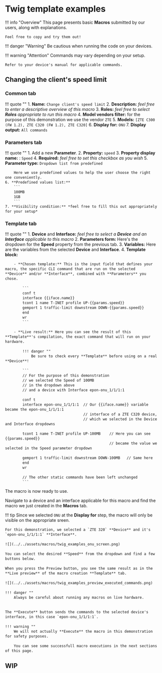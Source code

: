 # Twig template examples

!!! info "Overview"
    This page presents basic **Macros** submitted by our users, along with explanations. 
    
    Feel free to copy and try them out!

!!! danger "Warning"
    Be cautious when running the code on your devices.

!!! warning "Attention"
    Commands may vary depending on your setup. 
    
    Refer to your device's manual for applicable commands.


## Changing the client's speed limit

### **Common tab**

!!! quote ""
    1. **Name:** `Change client's speed limit`
    2. **Description:** *feel free to enter a descriptive overview of this macro*
    3. **Roles:** *feel free to select ****Roles**** appropriate to run this macro*
    4. **Model vendors filter:** for the purpose of this demonstration we use the vendor `ZTE`
    5. **Models:** `[ZTE C300 (FW 1.2), ZTE C320 (FW 1.2), ZTE C320]`
    6. **Display for:** `ONU`
    7. **Display output:** `All commands`

### **Parameters tab**

!!! quote ""
    1. Add a new **Parameter**.
    2. **Property:** `speed`
    3. **Property display name:** : `Speed`
    4. **Required:** *feel free to set this checkbox as you wish*
    5. **Parameter type:** `Dropdown list from predefined`

        Here we use predefined values to help the user choose the right one conveniently.
    6. **Predefined values list:**
        ```
        100MB
        1GB
        ```
    7. **Visibility condition:** *feel free to fill this out appropriately for your setup*

### **Template tab**

!!! quote ""
    1. **Device** and **Interface:** *feel free to select a **Device** and an **Interface** applicable to this macro*
    2. **Parameters form:** Here's the dropdown for the **Speed** property from the previous tab.
    3. **Variables:** Here are the variables from the selected **Device** and **Interface**.
    4. **Template block:**

        - **Chosen template:** This is the input field that defines your macro, the specific CLI command that are run on the selected **Device** and/or **Interface**, combined with **Parameters** you chose.

            ```
            conf t
            interface {{iface.name}}
            tcont 1 name T-INET profile UP-{{params.speed}}
            gemport 1 traffic-limit downstream DOWN-{{params.speed}}
            end
            wr
            ```

        - **Live result:** Here you can see the result of this **Template**'s compilation, the exact command that will run on your hardware. 

            !!! danger "" 
                Be sure to check every **Template** before using on a real **Device**!

            ```
            // For the purpose of this demonstration 
            // we selected the Speed of 100MB 
            // in the dropdown above
            // and a device with Interface epon-onu_1/1/1:1

            conf t
            interface epon-onu_1/1/1:1  // Our {{iface.name}} variable became the epon-onu_1/1/1:1 
                                        // interface of a ZTE C320 device, 
                                        // which we selected in the Device and Interface dropdowns

            tcont 1 name T-INET profile UP-100MB    // Here you can see {{params.speed}} 
                                                    // became the value we selected in the Speed parameter dropdown

            gemport 1 traffic-limit downstream DOWN-100MB   // Same here
            end
            wr

            // The other static commands have been left unchanged
            ```

The macro is now ready to use.

Navigate to a device and an interface applicable for this macro and find the macro we just created in the **Macros** tab.

!!! tip 
    Since we selected `ONU` at the **Display for** step, the macro will only be visible on the appropriate sreen.

    For this demonstration, we selected a `ZTE 320` **Device** and it's `epon-onu_1/1/1:1` **Interface**.

    ![](../../assets/macros/twig_examples_onu_screen.png)

    You can select the desired **Speed** from the dropdown and find a few buttons below.

    When you press the Preview button, you see the same result as in the **Live preview** of the macro creation **Template** tab.
    
    ![](../../assets/macros/twig_examples_preview_executed_commands.png)

    !!! danger ""
        Always be careful about running any macros on live hardware.


    The **Execute** button sends the commands to the selected device's interface, in this case `epon-onu_1/1/1:1`.

    !!! warning ""
        We will not actually **Execute** the macro in this demonstration for safety purposes.

        You can see some successfull macro executions in the next sections of this page.

## WIP